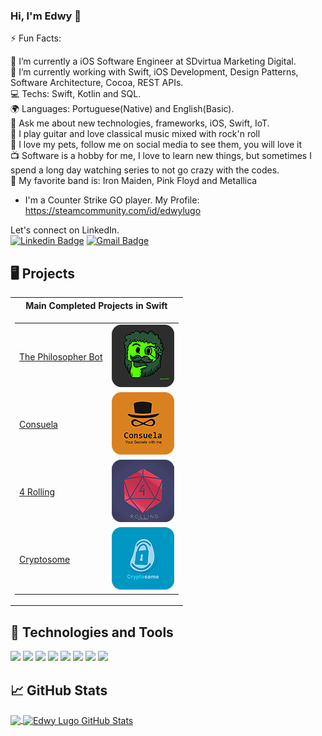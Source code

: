 ### Hi, I'm Edwy  👋

⚡ Fun Facts:

🏢 I’m currently a iOS Software Engineer at SDvirtua Marketing Digital.<br>
🌱 I’m currently working with Swift, iOS Development, Design Patterns, Software Architecture, Cocoa, REST APIs.<br>
💻 Techs: Swift, Kotlin and SQL.<br>
🌍 Languages: Portuguese(Native) and English(Basic).<br>
💬 Ask me about new technologies, frameworks, iOS, Swift, IoT.<br>
:guitar: I play guitar and love classical music mixed with rock'n roll<br>
:dog: I love my pets, follow me on social media to see them, you will love it<br>
:tv: Software is a hobby for me, I love to learn new things, but sometimes I spend a long day watching series to not go crazy with the codes.<br>
:100: My favorite band is: Iron Maiden, Pink Floyd and Metallica<br>
- I'm a Counter Strike GO player. My Profile: https://steamcommunity.com/id/edwylugo<br>

Let's connect on LinkedIn.<br>
[![Linkedin Badge](https://img.shields.io/badge/-LinkedIn-blue?style=flat-square&logo=Linkedin&logoColor=white&link=https://www.linkedin.com/in/marcospojr/)](https://www.linkedin.com/in/edwylugo/)
[![Gmail Badge](https://img.shields.io/badge/-Gmail-c14438?style=flat-square&logo=Gmail&logoColor=white&link=mailto:edwylugo@gmail.com)](mailto:edwylugo@gmail.com)

## 🖥️ Projects
<table>
<tr><th>Main Completed Projects in Swift</th></tr>
  
  <tr><td>

<table style="float: left;">
  <tr>
    <td><a href="https://github.com/CaioMadeira/The-Philosopher-BOT">The Philosopher Bot</a></td>
    <td><img src="https://github.com/CaioMadeira/CaioMadeira/blob/master/icons/icon_philosopher.png" alt="Sublime's custom image"/></td>
  </tr>
  <tr>
    <td><a href="https://github.com/CaioMadeira/Consuela">Consuela</a></td>
    <td><img src="https://github.com/CaioMadeira/CaioMadeira/blob/master/icons/icon_consuela.png" alt="Sublime's custom image"/></td>
  </tr>
  <tr>
    <td>
    <a href="https://github.com/CaioMadeira/4rolling">4 Rolling</a></td>
    <td><img src="https://github.com/CaioMadeira/CaioMadeira/blob/master/icons/icon_4rolling.png" alt="Sublime's custom image"/></td>
  </tr>
  <tr>
<td><a href="https://github.com/CaioMadeira/Cryptosome">Cryptosome</a></td>
    <td><img src="https://github.com/CaioMadeira/CaioMadeira/blob/master/icons/icon_cryptsome.png" alt="Sublime's custom image"/></td>
  </tr>
</table>

</td></tr> </table>

## 🔧 Technologies and Tools
![](https://img.shields.io/badge/OS-MacOS-informational?style=flat&logo=apple&logoColor=white&color=007bff)
![](https://img.shields.io/badge/Editor-Visual_Studio-informational?style=flat&logo=visual-studio-code&logoColor=white&color=007bff)
![](https://img.shields.io/badge/Editor-Xcode-informational?style=flat&logo=xcode&logoColor=white&color=007bff)
![](https://img.shields.io/badge/Code-Swift-informational?style=flat&logo=swift&logoColor=white&color=007bff)
![](https://img.shields.io/badge/Shell-Bash-informational?style=flat&logo=gnu-bash&logoColor=white&color=007bff)
![](https://img.shields.io/badge/Tools-MongoDb-informational?style=flat&logo=mongodb&logoColor=white&color=007bff)
![](https://img.shields.io/badge/Tools-Microsoft_SQL_Server-informational?style=flat&logo=microsoft-sql-server&logoColor=white&color=007bff)
![](https://img.shields.io/badge/Tools-Docker-informational?style=flat&logo=docker&logoColor=white&color=007bff)

## &#x1f4c8; GitHub Stats

<a href="https://github.com/edwylugo/edwylugo">
  <img align="center" height="280" src="https://github-readme-stats.vercel.app/api/top-langs/?username=edwylugo&hide=html,css,c,Dockerfile,ruby,Shell&title_color=ffffff&text_color=c9cacc&icon_color=2bbc8a&bg_color=1d1f21" />
</a>
<a href="https://github.com/edwylugo/edwylugo">
  <img align="center" height="280" src="https://github-readme-stats.vercel.app/api?username=edwylugo&show_icons=true&line_height=27&count_private=true&title_color=ffffff&text_color=c9cacc&icon_color=2bbc8a&bg_color=1d1f21" alt="Edwy Lugo GitHub Stats" />
</a>
